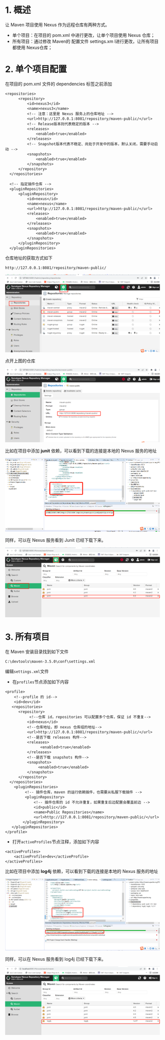 

# 1. 概述

让 Maven 项目使用 Nexus 作为远程仓库有两种方式。

- 单个项目：在项目的 pom.xml 中进行更改，让单个项目使用 Nexus 仓库；
- 所有项目：通过修改 Maven的 配置文件 settings.xm l进行更改，让所有项目都使用 Nexus仓库；

# 2. 单个项目配置

在项目的 pom.xml 文件的 dependencies 标签之前添加

```
<repositories>
      <repository>
          <id>nexus3</id>
          <name>nexus3</name>
          <!-- 注意：这里是 Nexus 服务上的仓库地址 -->
          <url>http://127.0.0.1:8081/repository/maven-public/</url>
          <!-- Release版本则代表稳定的版本 -->
          <releases>
              <enabled>true</enabled>
          </releases>
          <!-- Snapshot版本代表不稳定、尚处于开发中的版本，默认关闭，需要手动启动 -->
          <snapshots>
              <enabled>true</enabled>
          </snapshots>
      </repository>
  </repositories>

  <!-- 指定插件仓库 -->
  <pluginRepositories>
      <pluginRepository>
          <id>nexus</id>
          <name>nexus</name>
          <url>http://127.0.0.1:8081/repository/maven-public/</url>
          <releases>
              <enabled>true</enabled>
          </releases>
          <snapshots>
              <enabled>true</enabled>
          </snapshots>
      </pluginRepository>
  </pluginRepositories>
```

仓库地址的获取方式如下

```
http://127.0.0.1:8081/repository/maven-public/
```

![图片](images\12-1.png)

点开上图的仓库

![图片](images\12-2.png)

比如在项目中添加 **junit** 依赖，可以看到下载的连接是本地的 Nexus 服务的地址

![图片](images\12-3.png)

同样，可以在 Nexus 服务看到 Junit 已经下载下来。

![图片](images\12-4.png)

# 3. 所有项目 

在 Maven 安装目录找到如下文件

```
C:\devtools\maven-3.5.0\conf\settings.xml
```

编辑`settings.xml`文件

- 在`profiles`节点添加如下内容

```
<profile>    
    <!--profile 的 id-->
    <id>dev</id>    
   <repositories>    
      <repository>  
           <!--仓库 id，repositories 可以配置多个仓库，保证 id 不重复-->
          <id>nexus</id>    
          <!--仓库地址，即 nexus 仓库组的地址-->
          <url>http://127.0.0.1:8081/repository/maven-public/</url>    
          <!--是否下载 releases 构件-->
          <releases>    
                <enabled>true</enabled>    
          </releases>    
          <!--是否下载 snapshots 构件-->
          <snapshots>    
               <enabled>true</enabled>    
          </snapshots>    
      </repository>    
  </repositories>  
    <pluginRepositories>  
         <!-- 插件仓库，maven 的运行依赖插件，也需要从私服下载插件 -->
         <pluginRepository>  
             <!-- 插件仓库的 id 不允许重复，如果重复后边配置会覆盖前边 -->
             <id>public</id>  
             <name>Public Repositories</name>  
             <url>http://127.0.0.1:8081/repository/maven-public/</url>  
        </pluginRepository>  
   </pluginRepositories>  
</profile>
```

- 打开`activeProfiles`节点注释，添加如下内容

```
<activeProfiles>
    <activeProfile>dev</activeProfile>
</activeProfiles>
```

比如在项目中添加 **log4j** 依赖，可以看到下载的连接是本地的 Nexus 服务的地址

![图片](images\12-5.png)

同样，可以在 Nexus 服务看到 log4j 已经下载下来。

![图片](images\12-6.png)